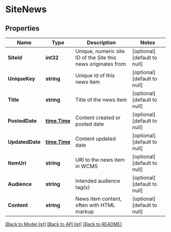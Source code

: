 # SiteNews

## Properties
Name | Type | Description | Notes
------------ | ------------- | ------------- | -------------
**SiteId** | **int32** | Unique, numeric site ID of the Site this news originates from | [optional] [default to null]
**UniqueKey** | **string** | Unique Id of this news item | [optional] [default to null]
**Title** | **string** | Title of the news item | [optional] [default to null]
**PostedDate** | [**time.Time**](time.Time.md) | Content created or posted date | [optional] [default to null]
**UpdatedDate** | [**time.Time**](time.Time.md) | Content updated date | [optional] [default to null]
**ItemUri** | **string** | URI to the news item in WCMS | [optional] [default to null]
**Audience** | **string** | Intended audience tag(s) | [optional] [default to null]
**Content** | **string** | News item content, often with HTML markup | [optional] [default to null]

[[Back to Model list]](../README.md#documentation-for-models) [[Back to API list]](../README.md#documentation-for-api-endpoints) [[Back to README]](../README.md)

